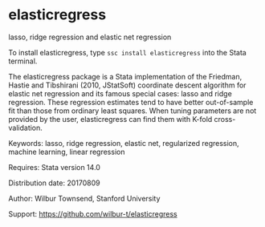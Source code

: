 # elasticregress
lasso, ridge regression and elastic net regression

To install elasticregress, type	`ssc install elasticregress` into the Stata terminal.
 
The elasticregress package is a Stata implementation of the Friedman,
Hastie and Tibshirani (2010, JStatSoft) coordinate descent algorithm
for elastic net regression and its famous special cases: lasso and
ridge regression. These regression estimates tend to have better 
out-of-sample fit than those from ordinary least squares. When tuning 
parameters are not provided by the user, elasticregress can find them
with K-fold cross-validation.

Keywords:
lasso, ridge regression, elastic net, regularized regression, machine learning, linear regression

Requires: Stata version 14.0

Distribution date: 20170809

Author: Wilbur Townsend, Stanford University

Support: https://github.com/wilbur-t/elasticregress
